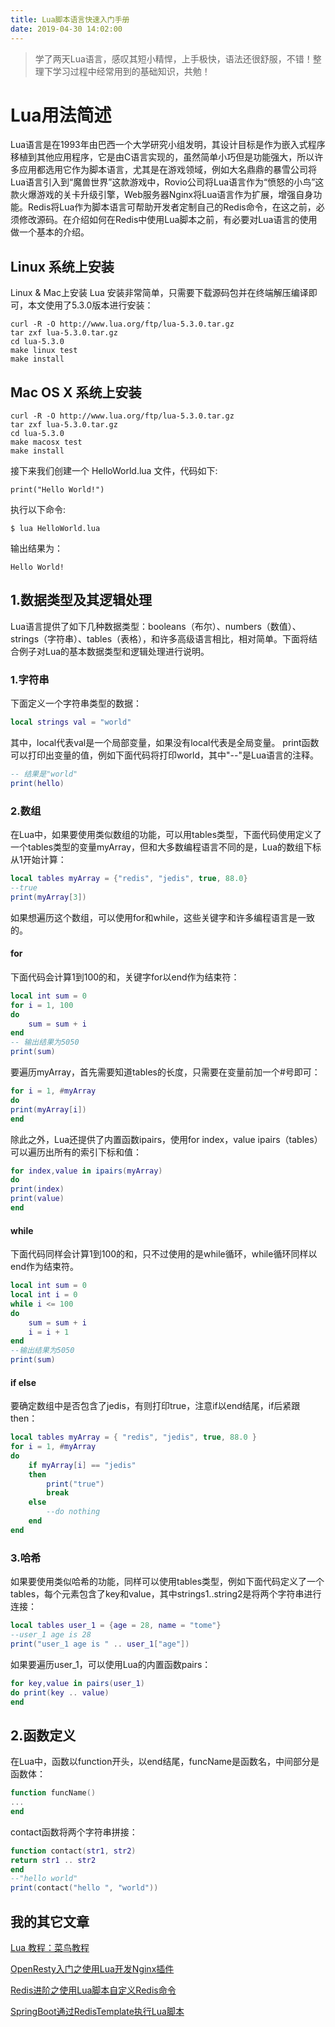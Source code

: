 ```yaml
---
title: Lua脚本语言快速入门手册
date: 2019-04-30 14:02:00
---
```

> 学了两天Lua语言，感叹其短小精悍，上手极快，语法还很舒服，不错！整理下学习过程中经常用到的基础知识，共勉！

# Lua用法简述

Lua语言是在1993年由巴西一个大学研究小组发明，其设计目标是作为嵌入式程序移植到其他应用程序，它是由C语言实现的，虽然简单小巧但是功能强大，所以许多应用都选用它作为脚本语言，尤其是在游戏领域，例如大名鼎鼎的暴雪公司将Lua语言引入到“魔兽世界”这款游戏中，Rovio公司将Lua语言作为“愤怒的小鸟”这款火爆游戏的关卡升级引擎，Web服务器Nginx将Lua语言作为扩展，增强自身功能。Redis将Lua作为脚本语言可帮助开发者定制自己的Redis命令，在这之前，必须修改源码。在介绍如何在Redis中使用Lua脚本之前，有必要对Lua语言的使用做一个基本的介绍。

## Linux 系统上安装

Linux & Mac上安装 Lua 安装非常简单，只需要下载源码包并在终端解压编译即可，本文使用了5.3.0版本进行安装：

```
curl -R -O http://www.lua.org/ftp/lua-5.3.0.tar.gz
tar zxf lua-5.3.0.tar.gz
cd lua-5.3.0
make linux test
make install
```

## Mac OS X 系统上安装

```
curl -R -O http://www.lua.org/ftp/lua-5.3.0.tar.gz
tar zxf lua-5.3.0.tar.gz
cd lua-5.3.0
make macosx test
make install
```

接下来我们创建一个 HelloWorld.lua 文件，代码如下:

```
print("Hello World!")
```

执行以下命令:

```
$ lua HelloWorld.lua
```

输出结果为：

```
Hello World!
```




## 1.数据类型及其逻辑处理

Lua语言提供了如下几种数据类型：booleans（布尔）、numbers（数值）、strings（字符串）、tables（表格），和许多高级语言相比，相对简单。下面将结合例子对Lua的基本数据类型和逻辑处理进行说明。

### 1.字符串

下面定义一个字符串类型的数据：

```lua
local strings val = "world"
```

其中，local代表val是一个局部变量，如果没有local代表是全局变量。
print函数可以打印出变量的值，例如下面代码将打印world，其中"--"是Lua语言的注释。

```lua
-- 结果是"world"
print(hello)
```

### 2.数组

在Lua中，如果要使用类似数组的功能，可以用tables类型，下面代码使用定义了一个tables类型的变量myArray，但和大多数编程语言不同的是，Lua的数组下标从1开始计算：

```lua
local tables myArray = {"redis", "jedis", true, 88.0}
--true
print(myArray[3])
```

如果想遍历这个数组，可以使用for和while，这些关键字和许多编程语言是一致的。

#### for

下面代码会计算1到100的和，关键字for以end作为结束符：

```lua
local int sum = 0
for i = 1, 100
do
    sum = sum + i
end
-- 输出结果为5050
print(sum)
```

要遍历myArray，首先需要知道tables的长度，只需要在变量前加一个#号即可：

```lua
for i = 1, #myArray
do
print(myArray[i])
end
```

除此之外，Lua还提供了内置函数ipairs，使用for index，value ipairs（tables）可以遍历出所有的索引下标和值：

```lua
for index,value in ipairs(myArray)
do
print(index)
print(value)
end
```

#### while

下面代码同样会计算1到100的和，只不过使用的是while循环，while循环同样以end作为结束符。

```lua
local int sum = 0
local int i = 0
while i <= 100
do
    sum = sum + i
    i = i + 1
end
--输出结果为5050
print(sum)
```

#### if else

要确定数组中是否包含了jedis，有则打印true，注意if以end结尾，if后紧跟then：

```lua
local tables myArray = { "redis", "jedis", true, 88.0 }
for i = 1, #myArray
do
    if myArray[i] == "jedis"
    then
        print("true")
        break
    else
        --do nothing
    end
end
```

### 3.哈希

如果要使用类似哈希的功能，同样可以使用tables类型，例如下面代码定义了一个tables，每个元素包含了key和value，其中strings1..string2是将两个字符串进行连接：

```lua
local tables user_1 = {age = 28, name = "tome"}
--user_1 age is 28
print("user_1 age is " .. user_1["age"])
```

如果要遍历user_1，可以使用Lua的内置函数pairs：

```lua
for key,value in pairs(user_1)
do print(key .. value)
end
```

## 2.函数定义

在Lua中，函数以function开头，以end结尾，funcName是函数名，中间部分是函数体：

```lua
function funcName()
...
end
```

contact函数将两个字符串拼接：

```lua
function contact(str1, str2)
return str1 .. str2
end
--"hello world"
print(contact("hello ", "world"))
```


## 我的其它文章

[Lua 教程：菜鸟教程](https://www.runoob.com/lua/lua-tutorial.html)

[OpenResty入门之使用Lua开发Nginx插件](https://www.cnblogs.com/yueshutong/p/10792425.html)

[Redis进阶之使用Lua脚本自定义Redis命令](https://www.cnblogs.com/yueshutong/p/10785905.html)

[SpringBoot通过RedisTemplate执行Lua脚本](https://www.cnblogs.com/yueshutong/p/10786163.html)